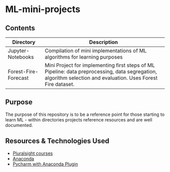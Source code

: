 # ML-mini-projects
## Contents
|Directory|Description |
|----|-----------|
|Jupyter-Notebooks|Compilation of mini implementations of ML algorithms for learning purposes|
|Forest-Fire-Forecast|Mini Project for implementing first steps of ML Pipeline: data preprocessing, data segregation, algorithm selection and evaluation. Uses Forest Fire dataset.|

## Purpose
The purpose of this repository is to be a reference point for those starting to learn ML - within directories projects reference resources and are well documented. 

## Resources & Technologies Used
* [Pluralsight courses](https://app.pluralsight.com)
* [Anaconda](https://www.anaconda.com)
* [Pycharm with Anaconda Plugin](https://www.jetbrains.com/pycharm/promo/anaconda)
